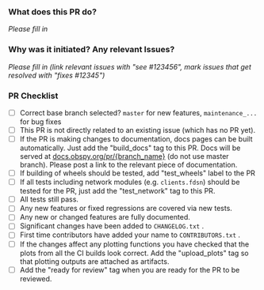 <!--

Thank your for contributing to ObsPy!

!! Please check that you select the **correct base branch** (details see below link) !!

Before submitting a PR, please review the pull request guidelines:
https://github.com/obspy/obspy/blob/master/CONTRIBUTING.md#submitting-a-pull-request

Also, please make sure you are following the ObsPy branching model:
https://github.com/obspy/obspy/wiki/ObsPy-Git-Branching-Model

-->

### What does this PR do?

*Please fill in*

### Why was it initiated?  Any relevant Issues?

*Please fill in (link relevant issues with "see #123456", mark issues that get resolved with "fixes #12345")*

### PR Checklist
- [ ] Correct base branch selected? `master` for new features, `maintenance_...` for bug fixes
- [ ] This PR is not directly related to an existing issue (which has no PR yet).
- [ ] If the PR is making changes to documentation, docs pages can be built automatically.
      Just add the "build_docs" tag to this PR.
      Docs will be served at [docs.obspy.org/pr/{branch_name}](https://docs.obspy.org/pr/) (do not use master branch).
      Please post a link to the relevant piece of documentation.
- [ ] If building of wheels should be tested, add "test_wheels" label to the PR
- [ ] If all tests including network modules (e.g. `clients.fdsn`) should be tested for the PR,
      just add the "test_network" tag to this PR.
- [ ] All tests still pass.
- [ ] Any new features or fixed regressions are covered via new tests.
- [ ] Any new or changed features are fully documented.
- [ ] Significant changes have been added to `CHANGELOG.txt` .
- [ ] First time contributors have added your name to `CONTRIBUTORS.txt` .
- [ ] If the changes affect any plotting functions you have checked that the plots
      from all the CI builds look correct. Add the "upload_plots" tag so that plotting 
      outputs are attached as artifacts. 
- [ ] Add the "ready for review" tag when you are ready for the PR to be reviewed.
